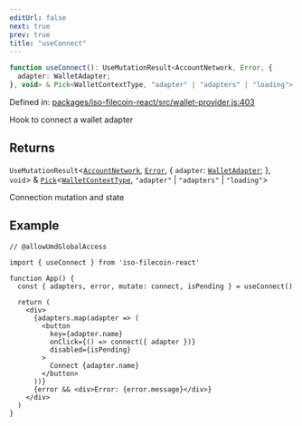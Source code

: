 ```yaml
---
editUrl: false
next: true
prev: true
title: "useConnect"
---
```


```ts
function useConnect(): UseMutationResult<AccountNetwork, Error, {
  adapter: WalletAdapter;
}, void> & Pick<WalletContextType, "adapter" | "adapters" | "loading">
```

Defined in: [packages/iso-filecoin-react/src/wallet-provider.js:403](https://github.com/hugomrdias/filecoin/blob/main/packages/iso-filecoin-react/src/wallet-provider.js#L403)

Hook to connect a wallet adapter

## Returns

`UseMutationResult`\<[`AccountNetwork`](/api/iso-filecoin-react/types/interfaces/accountnetwork/), [`Error`](https://developer.mozilla.org/docs/Web/JavaScript/Reference/Global_Objects/Error), \{
  `adapter`: [`WalletAdapter`](/api/iso-filecoin-react/types/interfaces/walletadapter/);
 \}, `void`\> & [`Pick`](https://www.typescriptlang.org/docs/handbook/utility-types.html#picktype-keys)\<[`WalletContextType`](/api/iso-filecoin-react/types/type-aliases/walletcontexttype/), `"adapter"` \| `"adapters"` \| `"loading"`\>

Connection mutation and state

## Example

```tsx twoslash
// @allowUmdGlobalAccess

import { useConnect } from 'iso-filecoin-react'

function App() {
  const { adapters, error, mutate: connect, isPending } = useConnect()

  return (
    <div>
      {adapters.map(adapter => (
        <button
          key={adapter.name}
          onClick={() => connect({ adapter })}
          disabled={isPending}
        >
          Connect {adapter.name}
        </button>
      ))}
      {error && <div>Error: {error.message}</div>}
    </div>
  )
}
```
